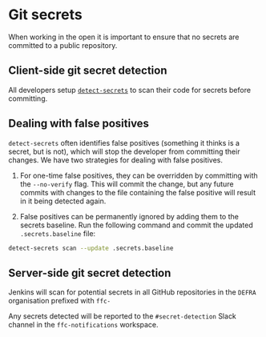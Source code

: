 # Git secrets

When working in the open it is important to ensure that no secrets are committed to a public repository. 

## Client-side git secret detection

All developers setup [`detect-secrets`](../local-development-setup//install-detect-secrets.md) to scan their code for secrets before committing.

## Dealing with false positives
`detect-secrets` often identifies false positives (something it thinks is a secret, but is not), which will stop
the developer from committing their changes. We have two strategies for dealing with false positives.

1. For one-time false positives, they can be overridden by committing with the `--no-verify` flag. This will commit the
change, but any future commits with changes to the file containing the false positive will result in it being detected again.

2. False positives can be permanently ignored by adding them to the secrets baseline. Run the following command and
commit the updated `.secrets.baseline` file:

```bash
detect-secrets scan --update .secrets.baseline
```

## Server-side git secret detection

Jenkins will scan for potential secrets in all GitHub repositories in the `DEFRA` organisation prefixed with `ffc-`

Any secrets detected will be reported to the `#secret-detection` Slack channel in the `ffc-notifications` workspace.
